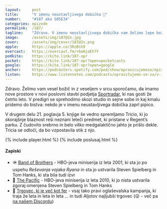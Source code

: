 ```yaml
---
layout: 	post
title:  	"V imenu neustavljivega dobička 🎄"
number: 	"#187 aka S05E34"
categories:	epizode
permalink:	/187/
tagline: 	"Zdravo. V imenu neustavljivega dobička vam želimo lepe božično novoletne praznike. In ne pozabite, Bob je z vami."
image:		/assets/img/187@2x.jpg
cover:		/assets/img/cover/187@2x.png
apple:		https://apple.co/3RzBsh9
overcast:	https://overcast.fm/+beHjoEh7Y
podkite:	https://kite.link/187-opr
pocket:		https://kite.link/187-opr?open=pocketcasts
google:		https://kite.link/187-opr?open=google
anchor:		https://podcasters.spotify.com/pod/show/opravicujemose/episodes/V-imenu-neustavljivega-dobika-e2dkrn0
listen:		https://www.listennotes.com/podcasts/opravičujemo-se-za/v-imenu-neustavljivega-dobička-l9rTzenhboB/embed/
---
```


Zdravo. Želimo vam vesel božič in z veseljem v srcu sporočamo, da imamo nove prostore v novi poslovni stavbi podjetja [Sportradar](https://sportradar.com/ljubljana), ki nas gosti že četrto leto. V predigri se sprehodimo skozi studio in sejne sobe in kaj kmalu pridemo do bistva: nekdo je v imenu neustavljivega dobička zaprl pipico. 

V drugem delu 21. poglavja 5. knjige še vedno spremljamo Tricio, ki jo skorajšnje blaznost reši neznani leteči predmet, ki pristane v Regent’s parku. Z čudovito srebrno in belo vitko medgalaktično jahto je prišlo dekle. Tricia se odloči, da bo vzpostavila stik z njo. 

{% include player.html %}
{% include poslusaj.html %}

<!--break-->

#### Zapiski

- 🪖 [Band of Brothers](https://en.wikipedia.org/wiki/Band_of_Brothers_(miniseries)) - HBO-jeva miniserija iz leta 2001, ki sta jo po uspehu _Reševanja vojaka Ryana_ in sta jo ustvarila Steven Spielberg in Tom Hanks, ki sta bila tudi izvr
- 🗾 [The Pacific](https://en.wikipedia.org/wiki/The_Pacific_(miniseries)) - HBO-jeva miniserija iz leta 2010, ki jo nista ustvarila zgoraj omenjena Steven Spielberg in Tom Hanks
- 🛒 [Trgovec, ki je več kot fer](https://www.hofer.si) - vsaj tako pravi oglaševalska kampanja, ki traja že leta in leta in leta ... in tudi Aljotov najljubši trgovec (😜 - več pa [na našem Discordu](https://opravicujemo.se/discord))